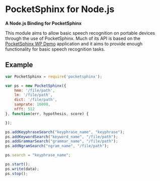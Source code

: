# PocketSphinx for Node.js
**A Node.js Binding for PocketSphinx**

This module aims to allow basic speech recognition on portable devices through the use of PocketSphinx. Much of its API is based on the [PocketSphinx WP Demo](https://github.com/cmusphinx/pocketsphinx-wp-demo) application and it aims to provide enough functionality for basic speech recognition tasks.

## Example

```javascript
var PocketSphinx = require('pocketsphinx');

var ps = new PocketSphinx({
	hmm: '/file/path',
	lm: '/file/path',
	dict: '/file/path',
	samprate: 16000,
	nfft: 512
}, function(err, hypothesis, score) {

});

ps.addKeyphraseSearch("keyphrase_name", "keyphrase");
ps.addKeywordSearch("keyword_name", "/file/path");
ps.addGrammarSearch("grammar_name", "/file/path");
ps.addNgramSearch("ngram_name", "/file/path");

ps.search = "keyphrase_name";

ps.start();
ps.write(data);
ps.stop();
```